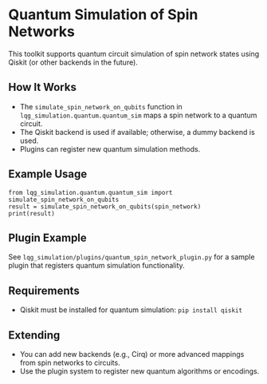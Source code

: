 # Quantum Simulation of Spin Networks

This toolkit supports quantum circuit simulation of spin network states using Qiskit (or other backends in the future).

## How It Works
- The `simulate_spin_network_on_qubits` function in `lqg_simulation.quantum.quantum_sim` maps a spin network to a quantum circuit.
- The Qiskit backend is used if available; otherwise, a dummy backend is used.
- Plugins can register new quantum simulation methods.

## Example Usage
```
from lqg_simulation.quantum.quantum_sim import simulate_spin_network_on_qubits
result = simulate_spin_network_on_qubits(spin_network)
print(result)
```

## Plugin Example
See `lqg_simulation/plugins/quantum_spin_network_plugin.py` for a sample plugin that registers quantum simulation functionality.

## Requirements
- Qiskit must be installed for quantum simulation: `pip install qiskit`

## Extending
- You can add new backends (e.g., Cirq) or more advanced mappings from spin networks to circuits.
- Use the plugin system to register new quantum algorithms or encodings.
